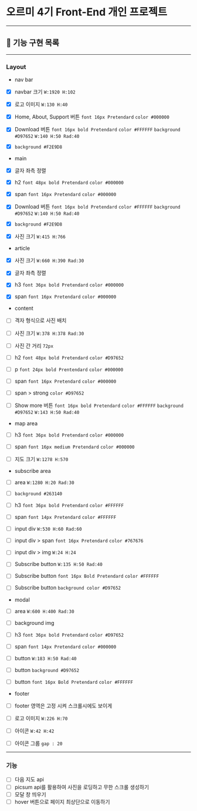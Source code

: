 # 오르미 4기 Front-End 개인 프로젝트

---
## 🚀 기능 구현 목록

---
### Layout
- nav bar
- [x] navbar 크기 `W:1920 H:102`
- [x] 로고 이미지 `W:130 H:40`
- [x] Home, About, Support 버튼 `font 16px Pretendard` `color #000000`
- [x] Download 버튼 `font 16px bold Pretendard` `color #FFFFFF`
      `background #D97652` `W:140 H:50 Rad:40`
- [x] `background #F2E9D8`


- main
- [x] 글자 좌측 정렬
- [x] h2 `font 48px bold Pretendard` `color #000000`
- [x] span `font 16px Pretendard` `color #000000`
- [x] Download 버튼 `font 16px bold Pretendard` `color #FFFFFF` 
      `background #D97652` `W:140 H:50 Rad:40`
- [x] `background #F2E9D8`
- [x] 사진 크기 `W:415 H:766`


- article
- [x] 사진 크기 `W:660 H:390 Rad:30`
- [x] 글자 좌측 정렬
- [x] h3 `font 36px bold Pretendard` `color #000000`
- [x] span `font 16px Pretendard` `color #000000`


- content
- [ ] 격자 형식으로 사진 배치
- [ ] 사진 크기 `W:378 H:378 Rad:30`
- [ ] 사진 간 거리 `72px`
- [ ] h2 `font 48px bold Pretendard` `color #D97652`
- [ ] p `font 24px bold Prentendard` `color #000000`
- [ ] span `font 16px Pretendard` `color #000000`
- [ ] span > strong `color #D97652`
- [ ] Show more 버튼 `font 16px bold Pretendard` `color #FFFFFF` `background #D97652` `W:143 H:50 Rad:40`


- map area
- [ ] h3 `font 36px bold Pretendard` `color #000000`
- [ ] span `font 16px medium Pretendard` `color #000000`
- [ ] 지도 크기 `W:1278 H:570`


- subscribe area
- [ ] area `W:1280 H:20 Rad:30`
- [ ] `background #263140`
- [ ] h3 `font 36px bold Pretendard` `color #FFFFFF`
- [ ] span `font 14px Pretendard` `color #FFFFFF`
- [ ] input div `W:530 H:60 Rad:60`
- [ ] input div > span `font 16px Pretendard` `color #767676`
- [ ] input div > img `W:24 H:24`
- [ ] Subscribe button `W:135 H:50 Rad:40`
- [ ] Subscribe button `font 16px Bold Pretendard` `color #FFFFFF`
- [ ] Subscribe button `background color #D97652`


- modal
- [ ] area `W:600 H:400 Rad:30`
- [ ] background img
- [ ] h3 `font 36px bold Pretendard` `color #D97652`
- [ ] span `font 14px Pretendard` `color #000000`
- [ ] button `W:183 H:50 Rad:40`
- [ ] button `background #D97652`
- [ ] button `font 16px Bold Pretendard` `color #FFFFFF`


- footer
- [ ] footer 영역은 고정 시켜 스크롤시에도 보이게
- [ ] 로고 이미지 `W:226 H:70`
- [ ] 아이콘 `W:42 H:42`
- [ ] 아이콘 그룹 `gap : 20`


---
### 기능
- [ ] 다음 지도 api
- [ ] picsum api를 활용하여 사진을 로딩하고 무한 스크롤 생성하기
- [ ] 모달 창 띄우기
- [ ] hover 버튼으로 페이지 최상단으로 이동하기